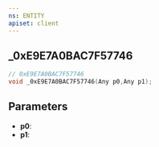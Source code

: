 ```yaml
---
ns: ENTITY
apiset: client
---
```

## _0xE9E7A0BAC7F57746

```c
// 0xE9E7A0BAC7F57746
void _0xE9E7A0BAC7F57746(Any p0,Any p1);
```


## Parameters
* **p0**:
* **p1**: